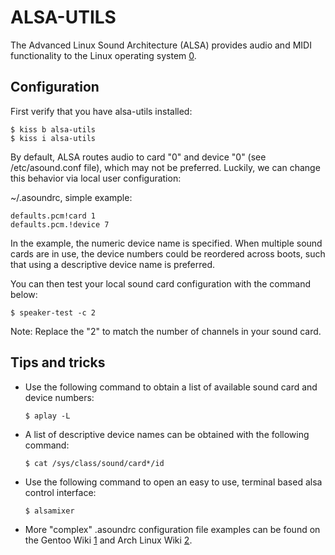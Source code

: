 ALSA-UTILS
==========

The Advanced Linux Sound Architecture (ALSA) provides audio and MIDI
functionality to the Linux operating system [0].

Configuration
-------------

First verify that you have alsa-utils installed:

    $ kiss b alsa-utils
    $ kiss i alsa-utils

By default, ALSA routes audio to card "0" and device "0" (see /etc/asound.conf
file), which may not be preferred. Luckily, we can change this behavior via
local user configuration:

~/.asoundrc, simple example:

    defaults.pcm!card 1
    defaults.pcm.!device 7

In the example, the numeric device name is specified. When multiple sound cards
are in use, the device numbers could be reordered across boots, such that using
a descriptive device name is preferred.

You can then test your local sound card configuration with the command below:

    $ speaker-test -c 2

Note: Replace the "2" to match the number of channels in your sound card.

Tips and tricks
---------------

*   Use the following command to obtain a list of available sound card and
    device numbers:

        $ aplay -L

*   A list of descriptive device names can be obtained with the following
    command:

        $ cat /sys/class/sound/card*/id

*   Use the following command to open an easy to use, terminal based alsa
    control interface:

        $ alsamixer

*   More "complex" .asoundrc configuration file examples can be found on the
    Gentoo Wiki [1] and Arch Linux Wiki [2].

[0]: https://www.alsa-project.org/wiki/Main_Page
[1]: https://wiki.gentoo.org/wiki/ALSA
[2]: https://wiki.archlinux.org/index.php/Advanced_Linux_Sound_Architecture
